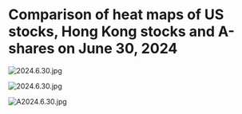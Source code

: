 # Comparison of heat maps of US stocks, Hong Kong stocks and A-shares on June 30, 2024

![2024.6.30.jpg](https://s2.loli.net/2024/07/04/LX2B3t6bPNeFCDA.jpg)


![2024.6.30.jpg](https://s2.loli.net/2024/07/04/5z7wMKu6lyfibTj.jpg)


![A2024.6.30.jpg](https://s2.loli.net/2024/07/04/XaeioHgz3GyZF9h.jpg)

